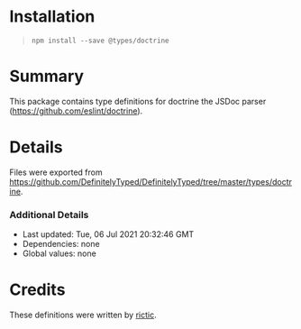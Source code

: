 # Installation
> `npm install --save @types/doctrine`

# Summary
This package contains type definitions for doctrine the JSDoc parser (https://github.com/eslint/doctrine).

# Details
Files were exported from https://github.com/DefinitelyTyped/DefinitelyTyped/tree/master/types/doctrine.

### Additional Details
 * Last updated: Tue, 06 Jul 2021 20:32:46 GMT
 * Dependencies: none
 * Global values: none

# Credits
These definitions were written by [rictic](https://github.com/rictic).
